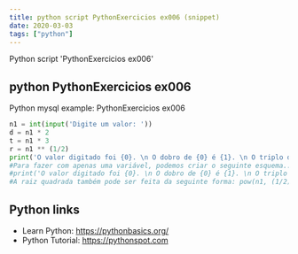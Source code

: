 ```yaml
---
title: python script PythonExercicios ex006 (snippet)
date: 2020-03-03
tags: ["python"]
---
```

Python script 'PythonExercicios ex006'


## python PythonExercicios ex006

Python mysql example: PythonExercicios ex006

```python
n1 = int(input('Digite um valor: '))
d = n1 * 2
t = n1 * 3
r = n1 ** (1/2)
print('O valor digitado foi {0}. \n O dobro de {0} é {1}. \n O triplo de {0} é {2}. \n A raiz de {0} é {3:.2f}.'.format(n1, d, t, r))
#Para fazer com apenas uma variável, podemos criar o seguinte esquema...
#print('O valor digitado foi {0}. \n O dobro de {0} é {1}. \n O triplo de {0} é {2}. \n A raiz de {0} é {3:.2f}.'.format(n1, n1*2, n1*3, n1**(1/2))
#A raiz quadrada também pode ser feita da seguinte forma: pow(n1, (1/2))

```

## Python links

- Learn Python: https://pythonbasics.org/
- Python Tutorial: https://pythonspot.com
